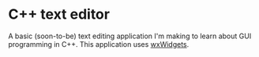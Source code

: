 # C++ text editor

A basic (soon-to-be) text editing application I'm making to learn about GUI programming in C++.
This application uses [wxWidgets](https://www.wxwidgets.org/).